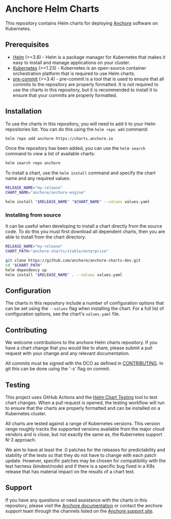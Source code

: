 # Anchore Helm Charts

This repository contains Helm charts for deploying [Anchore](https://www.anchore.com/) software on Kubernetes.

## Prerequisites

- [Helm](https://helm.sh/) (>=3.8) - Helm is a package manager for Kubernetes that makes it easy to install and manage applications on your cluster.
- [Kubernetes](https://kubernetes.io/) (>=1.23) - Kubernetes is an open-source container orchestration platform that is required to use Helm charts.
- [pre-commit](https://pre-commit.com/) (>=3.4) - pre-commit is a tool that is used to ensure that all commits to the repository are properly formatted. It is not required to use the charts in this repository, but it is recommended to install it to ensure that your commits are properly formatted.

## Installation

To use the charts in this repository, you will need to add it to your Helm repositories list. You can do this using the `helm repo add` command:

```bash
helm repo add anchore https://charts.anchore.io
```

Once the repository has been added, you can use the `helm search` command to view a list of available charts:

```bash
helm search repo anchore
```

To install a chart, use the `helm install` command and specify the chart name and any required values:

```bash
RELEASE_NAME="my-release"
CHART_NAME="anchore/anchore-engine"

helm install "$RELEASE_NAME" "$CHART_NAME" --values values.yaml
```

### Installing from source

It can be useful when developing to install a chart directly from the source code. To do this you must first download all dependent charts, then you are able to install from the chart directory.

```bash
RELEASE_NAME="my-release"
CHART_PATH="anchore-charts/stable/enterprise"

git clone https://github.com/anchore/anchore-charts-dev.git
cd "$CHART_PATH"
helm dependency up
helm install "$RELEASE_NAME" . --values values.yaml
```

## Configuration

The charts in this repository include a number of configuration options that can be set using the `--values` flag when installing the chart. For a full list of configuration options, see the chart's `values.yaml` file.

## Contributing

We welcome contributions to the anchore Helm charts repository. If you have a chart change that you would like to share, please submit a pull request with your change and any relevant documentation.

All commits must be signed with the DCO as defined in [CONTRIBUTING](./CONTRIBUTING.rst). In git this can be done using the '-s' flag on commit.

## Testing

This project uses GitHub Actions and the [Helm Chart Testing](https://github.com/helm/chart-testing) tool to test chart changes. When a pull request is opened, the testing workflow will run to ensure that the charts are properly formatted and can be installed on a Kubernetes cluster.

All charts are tested against a range of Kubernetes versions. This version range roughly tracks the supported versions available from the major cloud vendors and is close, but not exactly the same as, the Kubernetes support N-3 approach.

We aim to have at least the .0 patches for the releases for predictability and stability of the tests so that they do not have to change with each patch update. However, specific patches may be chosen for compatibility with the test harness (kindest/node) and if there is a specific bug fixed in a K8s release that has material impact on the results of a chart test.

## Support

If you have any questions or need assistance with the charts in this repository, please visit the [Anchore documentation](https://docs.anchore.com/) or contact the anchore support team through the channels listed on the [Anchore support site](https://www.anchore.com/support/).
